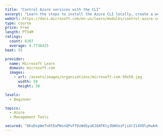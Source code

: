 ```yaml
---
title: "Control Azure services with the CLI"
excerpt: "Learn the steps to install the Azure CLI locally, create a website, and manage Azure resources using the CLI."
webUrl: https://docs.microsoft.com/en-us/learn/modules/control-azure-services-with-cli/
type: course
price: Free
length: PT34M
ratings:
  count: 6207
  average: 4.7736425
heat: 55

provider:
  name: Microsoft Learn
  domain: microsoft.com
  images:
    - url: /assets/images/organizations/microsoft.com-50x50.jpg
      width: 50
      height: 50

levels:
  - Beginner

topics:
  - Azure
  - Management Tools

secured: "DkuDspWeTn0tEePWsnQPvFf0zWdGyaKJQ4FKty3bWVoiFjiUrZ14VOlyKwA4yqZNnDEver92w67+Ub3ZP6hWHDOEhiJCuT9hSfRWOjGmF+zRcS6aaNgpZt2rvk05m1Rte3RqicxjfqkC2CZGTN4y0FMCGAH0cDY9km1fDr95HbefOw5iVPZjhxJ5d+yoDyVbCRlNqXvq+D0DP510xXy3WJDL9wszVJXP+iTLFDGDe1SE/v+kZoC2V6oIZCqeh7ZM/UbTUqPIrlF97ux5435WRh/16VEHaqfDrgPp8GK8WY50TCIisVz/DKHTlndw1+gDFJbl6+NLUzQc8A0QGvnOGF2dc9baz5kKQLQwWhChC6pi6YhnOS4cXQ0VmmowOy127GZR0NmOYtzfmVGRNpXKM0t/JGrqxkgXse9R1xJxbh8=;N5PxqTVbk5O7dlXNtrM23Q=="
---
```


